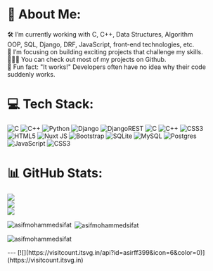 # 💫 About Me:
🛠   I’m currently working with C, C++, Data Structures, Algorithm<br>OOP, SQL, Django, DRF, JavaScript, front-end technologies, etc.<br>🚀   I’m focusing on building exciting projects that challenge my skills.<br>👨🏻‍💻   You can check out most of my projects on Github.<br>👾   Fun fact: "It works!" Developers often have no idea why their code suddenly works.

# 💻 Tech Stack:
![C](https://img.shields.io/badge/c-%2300599C.svg?style=for-the-badge&logo=c&logoColor=white) ![C++](https://img.shields.io/badge/c++-%2300599C.svg?style=for-the-badge&logo=c%2B%2B&logoColor=white) ![Python](https://img.shields.io/badge/python-3670A0?style=for-the-badge&logo=python&logoColor=ffdd54) ![Django](https://img.shields.io/badge/django-%23092E20.svg?style=for-the-badge&logo=django&logoColor=white) ![DjangoREST](https://img.shields.io/badge/DJANGO-REST-ff1709?style=for-the-badge&logo=django&logoColor=white&color=ff1709&labelColor=gray) ![C](https://img.shields.io/badge/c-%2300599C.svg?style=for-the-badge&logo=c&logoColor=white) ![C++](https://img.shields.io/badge/c++-%2300599C.svg?style=for-the-badge&logo=c%2B%2B&logoColor=white) ![CSS3](https://img.shields.io/badge/css3-%231572B6.svg?style=for-the-badge&logo=css3&logoColor=white) ![HTML5](https://img.shields.io/badge/html5-%23E34F26.svg?style=for-the-badge&logo=html5&logoColor=white) ![Nuxt JS](https://img.shields.io/badge/Nuxt-002E3B?style=for-the-badge&logo=nuxt.js&logoColor=#00DC82) ![Bootstrap](https://img.shields.io/badge/bootstrap-%238511FA.svg?style=for-the-badge&logo=bootstrap&logoColor=white) ![SQLite](https://img.shields.io/badge/sqlite-%2307405e.svg?style=for-the-badge&logo=sqlite&logoColor=white) ![MySQL](https://img.shields.io/badge/mysql-4479A1.svg?style=for-the-badge&logo=mysql&logoColor=white) ![Postgres](https://img.shields.io/badge/postgres-%23316192.svg?style=for-the-badge&logo=postgresql&logoColor=white) ![JavaScript](https://img.shields.io/badge/javascript-%23323330.svg?style=for-the-badge&logo=javascript&logoColor=%23F7DF1E) ![CSS3](https://img.shields.io/badge/css3-%231572B6.svg?style=for-the-badge&logo=css3&logoColor=white)
# 📊 GitHub Stats:
![](https://github-readme-stats.vercel.app/api?username=asirff399&theme=blue_navy&hide_border=true&include_all_commits=false&count_private=false)<br/>
![](https://github-readme-streak-stats.herokuapp.com/?user=asirff399&theme=blue_navy&hide_border=true)<br/>
![](https://github-readme-stats.vercel.app/api/top-langs/?username=asirff399&theme=blue_navy&hide_border=true&include_all_commits=false&count_private=false&layout=compact)

<p><img align="left" src="[https://github-readme-stats.vercel.app/api/top-langs?username=asifmohammedsifat&show_icons=true&locale=en](https://github-readme-stats.vercel.app/api?username=asirff399&theme=blue_navy&hide_border=true&include_all_commits=false&count_private=false)" alt="asifmohammedsifat" /></p>

<p>&nbsp;<img align="center" src="https://github-readme-stats.vercel.app/api?username=asifmohammedsifat&show_icons=true&theme=synthwave&locale=en" alt="asifmohammedsifat" /></p>

<p><img align="center" src="https://github-readme-streak-stats.herokuapp.com/?user=asifmohammedsifat&" alt="asifmohammedsifat" /></p>
---
[![](https://visitcount.itsvg.in/api?id=asirff399&icon=6&color=0)](https://visitcount.itsvg.in)

